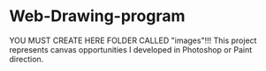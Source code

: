 # Web-Drawing-program
YOU MUST CREATE HERE FOLDER CALLED "images"!!!
This project represents canvas opportunities I developed in Photoshop or Paint direction.
